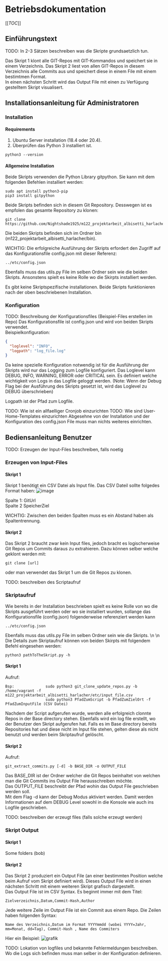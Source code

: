 # Betriebsdokumentation
[[_TOC_]]
## Einführungstext 

TODO: In 2-3 Sätzen beschreiben was die Skripte grundsaetzlich tun.

Das  Skript 1 klont alle GIT-Repos mit GIT-Kommandos und speichert sie in einem Verzeichnis. Das Skript 2 liest von allen GIT-Repos in diesem Verzeichnis alle Commits aus und speichert diese in einem File mit einem bestimtmen Format.\
In einen nächsten Schritt wird das Output File mit einen zu Verfügung gestelltem Skript visualisert.

## Installationsanleitung für Administratoren
### Installation
#### Requirements
1. Ubuntu Server installation (18.4 oder 20.4).
2. Überprüfen das Python 3 installiert ist.
```
python3 --version
```

#### Allgemeine Installation
Beide Skripts verwenden die Python Library gitpython. Sie kann mit dem folgenden Befehlen installiert werden:
```
sudo apt install python3-pip
pip3 install gitpython
```

Beide Skripts befinden sich in diesem Git Repository. Desswegen ist es empfolen das gesamte Repository zu klonen:
```
git clone https://github.com/Nightshade1925/m122_projektarbeit_albisetti_harlacher.git
```
Die beiden Skripts befinden sich im Ordner bin (m122_projektarbeit_albisetti_harlacher/bin).

WICHTIG: Die erfolgreiche Ausführung der Skripts erfordert den Zugriff auf das Konfigurationsfile config.json mit dieser Referenz:
```
../etc/config.json
```
Ebenfalls muss das utils.py File im selben Ordner sein wie die beiden Skripts.
Ansonstens spielt es keine Rolle wo die Skirpts installiert werden.

Es gibt keine Skriptspezifische installationen. Beide Skripts funktionieren nach der oben beschriebenen Installation.

### Konfiguration
TODO: Beschreibung der Konfigurationsfiles (Beispiel-Files erstellen im Repo)
Das Konfigurationsfile ist config.json und wird von beiden Skripts verwendet.\
Beispielkonfiguration:
```json
{
  "loglevel": "INFO",
  "logpath": "log_file.log"
}
```
Da keine spezielle Konfiguration notwendig ist für die Ausführung der Skripts wird nur das Logging zum Logfile konfiguriert.
Das Loglevel kann DEBUG, INFO, WARNING, ERROR oder CRITICAL sein. Es definiert welche wichtigkeit von Logs in das Logfile geloggt werden.
(Note: Wenn der Debug Flag bei der Ausführung des Skripts gesetzt ist, wird das Loglevel zu DEBUG überschrieben)

Logpath ist der Pfad zum Logfile. 

TODO: Wie ist ein allfaelliger Cronjob einzurichten TODO: Wie sind User-Home-Templates einzurichten
Abgesehne von der Installation und der Konfiguration des config.json File muss man nichts weiteres einrichten.

## Bediensanleitung Benutzer
TODO: Erzeugen der Input-Files beschreiben, falls noetig
### Erzeugen von Input-Files
#### Skript 1
Skript 1 benötigt ein CSV Datei als Input file. Das CSV Dateil sollte folgedes Format haben:
![image](https://user-images.githubusercontent.com/71868338/164968295-378bc71b-f1f4-401e-96dc-90e211246eb4.png)

Spalte 1: GitUrl  
Spalte 2 SpeicherZiel

WICHTIG: Zwischen den beiden Spalten muss es ein Abstand haben als Spaltentrennung.

#### Skript 2
Das Skript 2 braucht zwar kein Input files, jedoch bracht es logischerweise Git Repos um Commits daraus zu extrahieren. Dazu können selber welche geklont werden mit:
```
git clone [url]
```
oder man verwendet das Skript 1 um die Git Repos zu klonen.

TODO: beschreiben des Scriptaufruf
### Skriptaufruf
Wie bereits in der Installation beschrieben spielt es keine Rolle von wo die Skripts ausgeführt werden oder wo sie installiert wurden, sollange das Konfigurationsfile (config.json) folgenderweise referenziert werden kann 
```
../etc/config.json
```
Ebenfalls muss das utils.py File im selben Ordner sein wie die Skripts.
\n
\n
Die Details zum Skriptaufruf können von beiden Skirpts mit folgendem Befehl eingesehen werden:
```
python3 pathToTheSkript.py -h
```

#### Skript 1
Aufruf:          
```
Bsp:              sudo python3 git_clone_update_repos.py -b /home/vagrant -f m122_projektarbeit_albisetti_harlacher/etc/input_file.csv
                  sudo python3 PfadZumScript -b PfadZumZielOrt -f PfadZumInputFile (CSV Datei)
```

Nachdem der Script aufgerufen wurde, werden alle erfolgreich clonnte Repos in der Base directory stehen. Ebenfalls wird ein log file erstellt, wo der Benutzer den Skript aufgerufen hat. Falls es im Base directory bereits Repositories hat und diese nicht im Input file stehen, gelten diese als nicht benutzt und werden beim Skriptaufruf gelöscht.

#### Skript 2
Aufruf:
```
git_extract_commits.py [-d] -b BASE_DIR -o OUTPUT_FILE
```
Das BASE_DIR ist der Ordner welcher die Git Repos beinhaltet von welchen man die Git Commits ins Output File herausschreiben möchte.\
Das OUTPUT_FILE beschreibt der Pfad wohin das Output File geschrieben werden soll.\
Mit dem Flag -d kann der Debug Modus aktiviert werden. Damit werden Informationen auf dem DEBUG Level sowohl in die Konsole wie auch ins Logfile geschrieben.

TODO: beschreiben der erzeugt files (falls solche erzeugt werden)
### Skript Output
#### Skript 1
Some folders (bob)      

#### Skript 2
Das Skript 2 produziert ein Output File (an einer bestimmten Position welche beim Aufruf vom Skript definiert wird). Dieses Output File wird in einen nächsten Schritt mit einem weiteren Skript grafisch dargestellt.\
Das Output File ist im CSV Syntax. Es beginnt immer mit dem Titel:
```
Zielverzeichnis,Datum,Commit-Hash,Author
```
Jede weitere Zeile im Output File ist ein Commit aus einem Repo. Die Zeilen haben folgenden Syntax:
```
Name des Verzeichnis,Datum im Format YYYYmmdd (wobei YYYY=Jahr, mm=Monat, dd=Tag), Commit-Hash , Name des Commiters
```
Hier ein Beispiel:
![grafik](https://user-images.githubusercontent.com/69149487/164976802-057dedd5-4361-478f-96e8-b1c8fba623a7.png)

TODO: Lokation von logfiles und bekannte Fehlermeldungen beschreiben.
Wo die Logs sich befinden muss man selber in der Konfiguration definieren.
